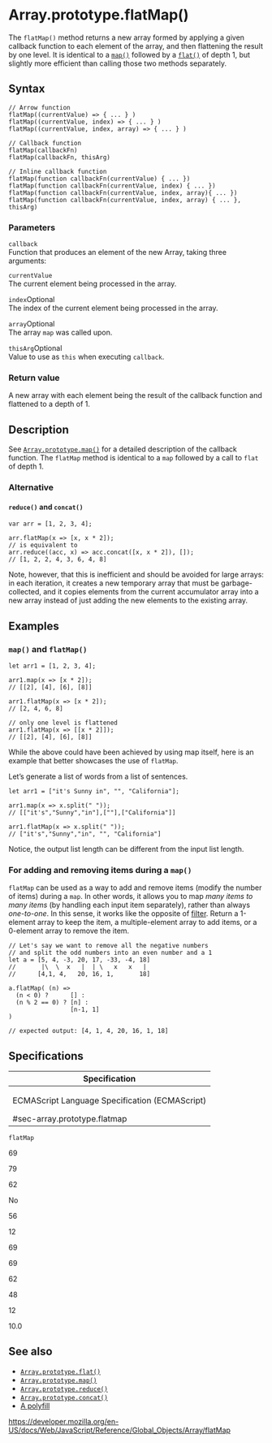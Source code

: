 Array.prototype.flatMap()
=========================

The `flatMap()` method returns a new array formed by applying a given callback function to each element of the array, and then flattening the result by one level. It is identical to a [`map()`](map) followed by a [`flat()`](flat) of depth 1, but slightly more efficient than calling those two methods separately.

Syntax
------

    // Arrow function
    flatMap((currentValue) => { ... } )
    flatMap((currentValue, index) => { ... } )
    flatMap((currentValue, index, array) => { ... } )

    // Callback function
    flatMap(callbackFn)
    flatMap(callbackFn, thisArg)

    // Inline callback function
    flatMap(function callbackFn(currentValue) { ... })
    flatMap(function callbackFn(currentValue, index) { ... })
    flatMap(function callbackFn(currentValue, index, array){ ... })
    flatMap(function callbackFn(currentValue, index, array) { ... }, thisArg)

### Parameters

`callback`  
Function that produces an element of the new Array, taking three arguments:

`currentValue`  
The current element being processed in the array.

`index`<span class="badge inline optional">Optional</span>  
The index of the current element being processed in the array.

`array`<span class="badge inline optional">Optional</span>  
The array `map` was called upon.

`thisArg`<span class="badge inline optional">Optional</span>  
Value to use as `this` when executing `callback`.

### Return value

A new array with each element being the result of the callback function and flattened to a depth of 1.

Description
-----------

See [`Array.prototype.map()`](map) for a detailed description of the callback function. The `flatMap` method is identical to a `map` followed by a call to `flat` of depth 1.

### Alternative

#### `reduce()` and `concat()`

    var arr = [1, 2, 3, 4];

    arr.flatMap(x => [x, x * 2]);
    // is equivalent to
    arr.reduce((acc, x) => acc.concat([x, x * 2]), []);
    // [1, 2, 2, 4, 3, 6, 4, 8]

Note, however, that this is inefficient and should be avoided for large arrays: in each iteration, it creates a new temporary array that must be garbage-collected, and it copies elements from the current accumulator array into a new array instead of just adding the new elements to the existing array.

Examples
--------

### `map()` and `flatMap()`

    let arr1 = [1, 2, 3, 4];

    arr1.map(x => [x * 2]);
    // [[2], [4], [6], [8]]

    arr1.flatMap(x => [x * 2]);
    // [2, 4, 6, 8]

    // only one level is flattened
    arr1.flatMap(x => [[x * 2]]);
    // [[2], [4], [6], [8]]

While the above could have been achieved by using map itself, here is an example that better showcases the use of `flatMap`.

Let’s generate a list of words from a list of sentences.

    let arr1 = ["it's Sunny in", "", "California"];

    arr1.map(x => x.split(" "));
    // [["it's","Sunny","in"],[""],["California"]]

    arr1.flatMap(x => x.split(" "));
    // ["it's","Sunny","in", "", "California"]

Notice, the output list length can be different from the input list length.

### For adding and removing items during a `map()`

`flatMap` can be used as a way to add and remove items (modify the number of items) during a `map`. In other words, it allows you to map *many items to many items* (by handling each input item separately), rather than always *one-to-one*. In this sense, it works like the opposite of [filter](filter). Return a 1-element array to keep the item, a multiple-element array to add items, or a 0-element array to remove the item.

    // Let's say we want to remove all the negative numbers
    // and split the odd numbers into an even number and a 1
    let a = [5, 4, -3, 20, 17, -33, -4, 18]
    //       |\  \  x   |  | \   x   x   |
    //      [4,1, 4,   20, 16, 1,       18]

    a.flatMap( (n) =>
      (n < 0) ?      [] :
      (n % 2 == 0) ? [n] :
                     [n-1, 1]
    )

    // expected output: [4, 1, 4, 20, 16, 1, 18]

Specifications
--------------

<table><colgroup><col style="width: 100%" /></colgroup><thead><tr class="header"><th>Specification</th></tr></thead><tbody><tr class="odd"><td><p>ECMAScript Language Specification (ECMAScript)<br />
</p><span class="small">#sec-array.prototype.flatmap</span></td></tr></tbody></table>

`flatMap`

69

79

62

No

56

12

69

69

62

48

12

10.0

See also
--------

-   [`Array.prototype.flat()`](flat)
-   [`Array.prototype.map()`](map)
-   [`Array.prototype.reduce()`](reduce)
-   [`Array.prototype.concat()`](concat)
-   [A polyfill](https://github.com/behnammodi/polyfill/blob/master/array.polyfill.js)

<a href="https://developer.mozilla.org/en-US/docs/Web/JavaScript/Reference/Global_Objects/Array/flatMap" class="_attribution-link">https://developer.mozilla.org/en-US/docs/Web/JavaScript/Reference/Global_Objects/Array/flatMap</a>
